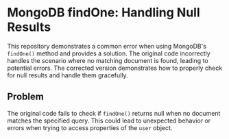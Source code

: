 # MongoDB findOne: Handling Null Results

This repository demonstrates a common error when using MongoDB's `findOne()` method and provides a solution. The original code incorrectly handles the scenario where no matching document is found, leading to potential errors. The corrected version demonstrates how to properly check for null results and handle them gracefully.

## Problem
The original code fails to check if `findOne()` returns null when no document matches the specified query. This could lead to unexpected behavior or errors when trying to access properties of the `user` object.